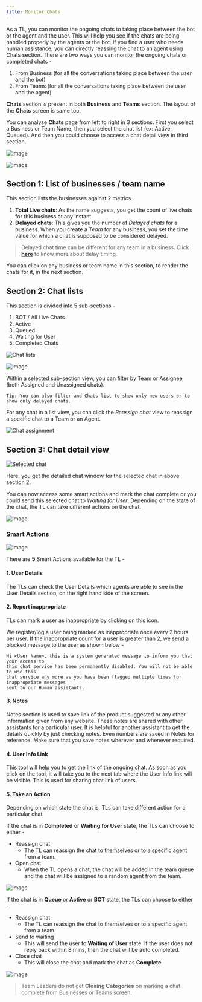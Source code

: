 ```yaml
---
title: Monitor Chats
---
```


As a TL, you can monitor the ongoing chats to taking place between the bot or the agent and the user. This will help you see if the chats are being handled properly by the agents or the bot. If you find a user who needs human assistance, you can directly reassing the chat to an agent using Chats section. There are two ways you can monitor the ongoing chats or completed chats - 
1. From Business (for all the conversations taking place between the user and the bot)
2. From Teams (for all the conversations taking place between the user and the agent)

**Chats** section is present in both **Business** and **Teams** section. The layout of the **Chats** screen is same too.

You can analyse **Chats** page from left to right in 3 sections. First you select a Business or Team Name, then you select the chat list (ex: Active, Queued). And then you could choose to access a chat detail view in third section. 

![image](https://user-images.githubusercontent.com/75118325/120474448-dc7bb300-c3c5-11eb-99c3-eda5d87ab32c.png)


![image](https://user-images.githubusercontent.com/75118325/120473357-907c3e80-c3c4-11eb-9920-4e9d0cde2dc2.png)


## Section 1: List of businesses / team name

This section lists the businesses against 2 metrics

1. **Total Live chats**: As the name suggests, you get the count of live chats for this business at any instant.
2. **Delayed chats**: This gives you the number of *Delayed chats* for a business. When you create a *Team* for any business, you set the time value for which a chat is supposed to be considered delayed.

> Delayed chat time can be different for any team in a business. Click [**here**](https://docs.haptik.ai/agent-chat/teams#how-to-make-changes-in-the-team-settings) to know more about delay timing.
       
You can click on any business or team name in this section, to render the chats for it, in the next section.

## Section 2: Chat lists

This section is divided into 5 sub-sections -

1. BOT / All Live Chats
2. Active
3. Queued
4. Waiting for User
5. Completed Chats

![Chat lists](assets/businesses_chats_sub_sections.png)

![image](https://user-images.githubusercontent.com/75118325/120472937-1f3c8b80-c3c4-11eb-92c6-bae826dc3dbd.png)

Within a selected sub-section view, you can filter by Team or Assignee (both Assigned and Unassigned chats).

    Tip: You can also filter and Chats list to show only new users or to show only delayed chats.
    
For any chat in a list view, you can click the *Reassign chat* view to reassign a specific chat to a Team or an Agent. 

![Chat assignment](assets/businesses_chat_assignment.png)

## Section 3: Chat detail view

![Selected chat](assets/businesses_selected_chat.png)

Here, you get the detailed chat window for the selected chat in above section 2.

You can now access some smart actions and mark the chat complete or you could send this selected chat to *Waiting for User*. Depending on the state of the chat, the TL can take different actions on the chat.

![image](https://user-images.githubusercontent.com/75118325/120473212-67f44480-c3c4-11eb-81dd-2c66a43ffeaf.png)

### Smart Actions 

![image](https://user-images.githubusercontent.com/75118325/120464608-bef51c00-c3ba-11eb-92c7-caf4b05c5557.png)

There are **5** Smart Actions available for the TL - 

#### **1. User Details**

The TLs can check the User Details which agents are able to see in the User Details section, on the right hand side of the screen.

#### **2. Report inappropriate**

TLs can mark a user as inappropriate by clicking on this icon.

We register/log a user being marked as inappropriate once every 2 hours per user. If the inappropriate count for a user is greater than 2, we send a blocked message to the user as shown below -

```
Hi <User Name>, this is a system generated message to inform you that your access to 
this chat service has been permanently disabled. You will not be able to use this 
chat service any more as you have been flagged multiple times for inappropriate messages 
sent to our Human assistants.
```

#### **3. Notes**

Notes section is used to save link of the product suggested or any other information given from any website. These notes are shared with other assistants for a particular user. It is helpful for another assistant to get the details quickly by just checking notes. Even numbers are saved in Notes for reference. Make sure that you save notes wherever and whenever required.

#### **4. User Info Link**

This tool will help you to get the link of the ongoing chat. As soon as you click on the tool, it will take you to the next tab where the User Info link will be visible. This is used for sharing chat link of users.

#### **5. Take an Action**

Depending on which state the chat is, TLs can take different action for a particular chat.

If the chat is in **Completed** or **Waiting for User** state, the TLs can choose to either - 
* Reassign chat
  * The TL can reassign the chat to themselves or to a specific agent from a team.
* Open chat
  * When the TL opens a chat, the chat will be added in the team queue and the chat will be assigned to a random agent from the team.

![image](https://user-images.githubusercontent.com/75118325/120464953-1d21ff00-c3bb-11eb-8571-dd86b3ed2b57.png)

If the chat is in **Queue** or **Active** or **BOT** state, the TLs can choose to either - 

* Reassign chat
  * The TL can reassign the chat to themselves or to a specific agent from a team.
* Send to waiting
  * This will send the user to **Waiting of User** state. If the user does not reply back within 8 mins, then the chat will be auto completed.
* Close chat
  * This will close the chat and mark the chat as **Complete**

![image](https://user-images.githubusercontent.com/75118325/120465407-928dcf80-c3bb-11eb-9890-8a93a47d9505.png)

> Team Leaders do not get **Closing Categories** on marking a chat complete from Businesses or Teams screen.
